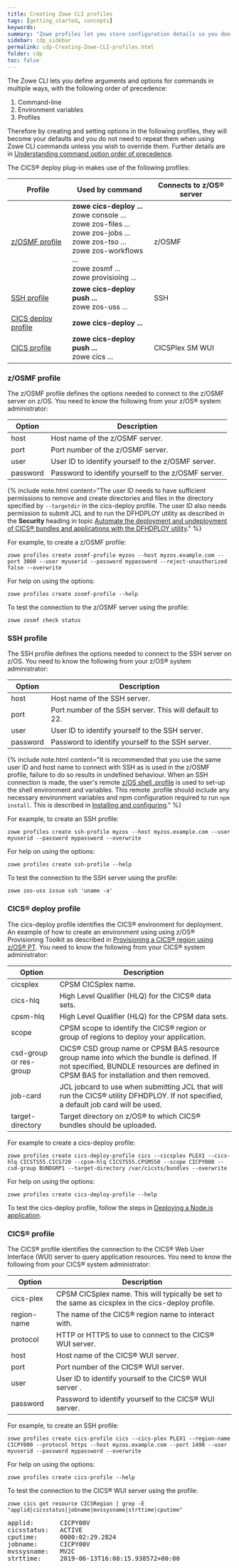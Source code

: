 ```yaml
---
title: Creating Zowe CLI profiles
tags: [getting_started, concepts]
keywords:
summary: "Zowe profiles let you store configuration details so you don't have to repeat them every time you use a Zowe CLI command."
sidebar: cdp_sidebar
permalink: cdp-Creating-Zowe-CLI-profiles.html
folder: cdp
toc: false
---
```


The Zowe CLI lets you define arguments and options for commands in multiple ways, with the following order of precedence:

1. Command-line
2. Environment variables
3. Profiles

Therefore by creating and setting options in the following profiles, they will become your defaults and you do not need to repeat them when using Zowe CLI commands unless you wish to override them. Further details are in [Understanding command option order of precedence](https://zowe.github.io/docs-site/latest/user-guide/cli-configuringcli.html#understanding-command-option-order-of-precedence).

The CICS® deploy plug-in makes use of the following profiles:

| Profile | Used by command | Connects to z/OS® server |
| --- | --- | --- |
| [z/OSMF profile](#zosmf-profile) | **zowe cics-deploy ...** <br /> zowe console ... <br />  zowe zos-files ... <br />  zowe zos-jobs ... <br />  zowe zos-tso ... <br />  zowe zos-workflows ... <br />  zowe zosmf ... <br />  zowe provisioing ... | z/OSMF |
| [SSH profile](#ssh-profile) | **zowe cics-deploy push ...** <br />  zowe zos-uss ... | SSH |
| [CICS deploy profile](#cics-deploy-profile) | **zowe cics-deploy ...** |  |
| [CICS profile](#cics-profile) | **zowe cics-deploy push ...** <br />  zowe cics ... | CICSPlex SM WUI |

### z/OSMF profile

The z/OSMF profile defines the options needed to connect to the z/OSMF server on z/OS. You need to know the following from your z/OS® system administrator:

| Option | Description |
| --- | --- |
| host | Host name of the z/OSMF server. |
| port | Port number of the z/OSMF server. |
| user | User ID to identify yourself to the z/OSMF server. |
| password | Password to identify yourself to the z/OSMF server. |

{% include note.html content="The user ID needs to have sufficient permissions to remove and create directories and files in the directory specified by `--targetdir` in the cics-deploy profile. The user ID also needs permission to submit JCL and to run the DFHDPLOY utility as described in the **Security** heading in topic [Automate the deployment and undeployment of CICS® bundles and applications with the DFHDPLOY utility](https://www.ibm.com/support/knowledgecenter/SSGMCP_5.5.0/applications/deploying/dfhdploy_overview.html)." %}

For example, to create a z/OSMF profile:

```text
zowe profiles create zosmf-profile myzos --host myzos.example.com --port 3000 --user myuserid --password mypassword --reject-unauthorized false --overwrite
```

For help on using the options:

```text
zowe profiles create zosmf-profile --help
```

To test the connection to the z/OSMF server using the profile:

```text
zowe zosmf check status
```

### SSH profile

The SSH profile defines the options needed to connect to the SSH server on z/OS. You need to know the following from your z/OS® system administrator:

| Option | Description |
| --- | --- |
| host | Host name of the SSH server. |
| port | Port number of the SSH server. This will default to 22. |
| user | User ID to identify yourself to the SSH server. |
| password | Password to identify yourself to the SSH server. |

{% include note.html content="It is recommended that you use the same user ID and host name to connect with SSH as is used in the z/OSMF profile, failure to do so results in undefined behaviour. When an SSH connection is made, the user's remote [z/OS shell .profile](https://www.ibm.com/support/knowledgecenter/en/SSLTBW_2.3.0/com.ibm.zos.v2r3.bpxa400/cupro.htm) is used to set-up the shell environment and variables. This remote .profile should include any necessary environment variables and npm configuration required to run `npm install`. This is described in [Installing and configuring](https://www.ibm.com/support/knowledgecenter/SSTRRS_6.0.0/com.ibm.nodejs.zos.v6.doc/install.htm)." %}

For example, to create an SSH profile:

```text
zowe profiles create ssh-profile myzos --host myzos.example.com --user myuserid --password mypassword --overwrite
```

For help on using the options:

```text
zowe profiles create ssh-profile --help
```

To test the connection to the SSH server using the profile:

```text
zowe zos-uss issue ssh 'uname -a'
```

### CICS® deploy profile

The cics-deploy profile identifies the CICS® environment for deployment. An example of how to create an environment using using z/OS® Provisioning Toolkit as described in [Provisioning a CICS® region using z/OS® PT](cdp-Provisioning-a-CICS-region-using-zospt). You need to know the following from your CICS® system administrator:

| Option | Description |
| --- | --- |
| cicsplex | CPSM CICSplex name. |
| cics-hlq | High Level Qualifier \(HLQ\) for the CICS® data sets. |
| cpsm-hlq | High Level Qualifier \(HLQ\) for the CPSM data sets. |
| scope | CPSM scope to identify the CICS® region or group of regions to deploy your application. |
| csd-group or res-group | CICS® CSD group name or CPSM BAS resource group name into which the bundle is defined. If not specified, BUNDLE resources are defined in CPSM BAS for installation and then removed. |
| job-card | JCL jobcard to use when submitting JCL that will run the CICS® utility DFHDPLOY. If not specified, a default job card will be used. |
| target-directory | Target directory on z/OS® to which CICS® bundles should be uploaded. |

For example to create a cics-deploy profile:

```text
zowe profiles create cics-deploy-profile cics --cicsplex PLEX1 --cics-hlq CICSTS55.CICS720 --cpsm-hlq CICSTS55.CPSM550 --scope CICPY000 --csd-group BUNDGRP1 --target-directory /var/cicsts/bundles --overwrite
```

For help on using the options:

```text
zowe profiles create cics-deploy-profile --help
```

To test the cics-deploy profile, follow the steps in [Deploying a Node.js application](cdp-Deploying-a-Nodejs-application).

### CICS® profile

The CICS® profile identifies the connection to the CICS® Web User Interface (WUI) server to query application resources. You need to know the following from your CICS® system administrator:

| Option | Description |
| --- | --- |
| cics-plex | CPSM CICSplex name. This will typically be set to the same as cicsplex in the cics-deploy profile. |
| region-name | The name of the CICS® region name to interact with. |
| protocol | HTTP or HTTPS to use to connect to the CICS® WUI server. |
| host | Host name of the CICS® WUI server. |
| port | Port number of the CICS® WUI server. |
| user | User ID to identify yourself to the CICS® WUI server . |
| password | Password to identify yourself to the CICS® WUI server. |

For example, to create an SSH profile:

```text
zowe profiles create cics-profile cics --cics-plex PLEX1 --region-name CICPY000 --protocol https --host myzos.example.com --port 1490 --user myuserid --password mypassword --overwrite
```

For help on using the options:

```text
zowe profiles create cics-profile --help
```

To test the connection to the CICS® WUI server using the profile:

```text
zowe cics get resource CICSRegion | grep -E "applid|cicsstatus|jobname|mvssysname|strttime|cputime"
```

<pre class="messageText">
applid:       CICPY00V
cicsstatus:   ACTIVE
cputime:      0000:02:29.2824
jobname:      CICPY00V
mvssysname:   MV2C
strttime:     2019-06-13T16:08:15.938572+00:00</pre>
